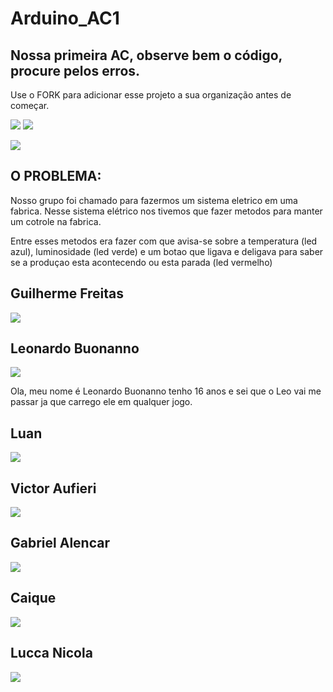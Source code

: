 # Arduino_AC1
## Nossa primeira AC, observe bem o código, procure pelos erros.

Use o FORK para adicionar esse projeto a sua organização antes de começar.

![](https://img.shields.io/github/forks/Leoruiz197/Arduino_AC1)
![](https://img.shields.io/github/stars/Leoruiz197/Arduino_AC1)

![](https://github.com/Bullfrog2RA/Arduino_AC1/blob/main/AC1.png)

## **O PROBLEMA:** 

Nosso grupo foi chamado para fazermos um sistema eletrico em uma fabrica. Nesse sistema elétrico nos tivemos que fazer metodos para manter um cotrole na fabrica.

Entre esses metodos era fazer com que avisa-se sobre a temperatura (led azul), luminosidade (led verde) e um botao que ligava e deligava para saber se a produçao esta acontecendo ou esta parada (led vermelho)

## Guilherme Freitas
![](https://github.com/Bullfrog2RA/Arduino_AC1/blob/main/0.png)

## Leonardo Buonanno
![](https://github.com/Bullfrog2RA/Arduino_AC1/blob/main/Leonardo-Buonanno.png)

Ola, meu nome é Leonardo Buonanno tenho 16 anos e sei que o Leo vai me passar ja que carrego ele em qualquer jogo.

## Luan
![](https://github.com/Bullfrog2RA/Arduino_AC1/blob/main/unknown%20(1).png)

## Victor Aufieri
![](https://github.com/Bullfrog2RA/Arduino_AC1/blob/main/unknown%20(2).png)

## Gabriel Alencar
![](https://github.com/Bullfrog2RA/Arduino_AC1/blob/main/unknown%20(3).png)

## Caique 
![](https://github.com/Bullfrog2RA/Arduino_AC1/blob/main/unknown%20(4).png)

## Lucca Nicola
![](https://github.com/Bullfrog2RA/Arduino_AC1/blob/main/unknown.png)
